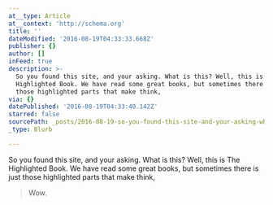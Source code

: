 ```yaml
---
at__type: Article
at__context: 'http://schema.org'
title: ''
dateModified: '2016-08-19T04:33:33.668Z'
publisher: {}
author: []
inFeed: true
description: >-
  So you found this site, and your asking. What is this? Well, this is The
  Highlighted Book. We have read some great books, but sometimes there is just
  those highlighted parts that make think, 
via: {}
datePublished: '2016-08-19T04:33:40.142Z'
starred: false
sourcePath: _posts/2016-08-19-so-you-found-this-site-and-your-asking-what-is-this-well.md
_type: Blurb

---
```

So you found this site, and your asking. What is this? Well, this is The Highlighted Book. We have read some great books, but sometimes there is just those highlighted parts that make think, 
> 
> Wow.
